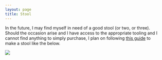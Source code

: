 ```yaml
---
layout: page
title: Stool
---
```


In the future, I may find myself in need of a good stool (or two, or three). Should the occasion arise and I have access to the appropriate tooling and I cannot find anything to simply purchase, I plan on following [this guide](https://drive.google.com/file/d/0B0Jfms0twG8EZWZ5ZnVZSHZRd00/edit?usp=sharing) to make a stool like the below. 

[![](https://docs.google.com/uc?id=0B0Jfms0twG8EMkVDVm9IaUZOb0k&export=download)](https://docs.google.com/file/d/0B0Jfms0twG8EMkVDVm9IaUZOb0k/edit?usp=drive_web)
